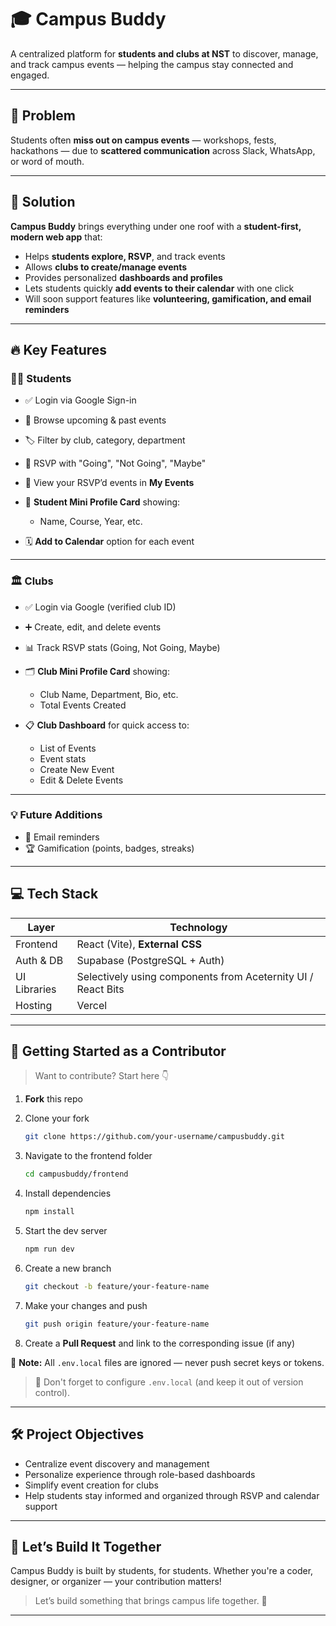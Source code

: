 
# 🎓 Campus Buddy

A centralized platform for **students and clubs at NST** to discover, manage, and track campus events — helping the campus stay connected and engaged.

---

## 📌 Problem

Students often **miss out on campus events** — workshops, fests, hackathons — due to **scattered communication** across Slack, WhatsApp, or word of mouth.

---

## 🚀 Solution

**Campus Buddy** brings everything under one roof with a **student-first, modern web app** that:

* Helps **students explore, RSVP**, and track events
* Allows **clubs to create/manage events**
* Provides personalized **dashboards and profiles**
* Lets students quickly **add events to their calendar** with one click
* Will soon support features like **volunteering, gamification, and email reminders**

---

## 🔥 Key Features

### 👨‍🎓 Students

* ✅ Login via Google Sign-in
* 📅 Browse upcoming & past events
* 🏷️ Filter by club, category, department
* 📩 RSVP with "Going", "Not Going", "Maybe"
* 📂 View your RSVP’d events in **My Events**
* 🪪 **Student Mini Profile Card** showing:

  * Name, Course, Year, etc.
* 🗓️ **Add to Calendar** option for each event

---

### 🏛️ Clubs

* ✅ Login via Google (verified club ID)
* ➕ Create, edit, and delete events
* 📊 Track RSVP stats (Going, Not Going, Maybe)
* 🗂️ **Club Mini Profile Card** showing:

  * Club Name, Department, Bio, etc.
  * Total Events Created
* 📋 **Club Dashboard** for quick access to:

  * List of Events
  * Event stats
  * Create New Event
  * Edit & Delete Events

---

### 💡 Future Additions

* 🔔 Email reminders
* 🏆 Gamification (points, badges, streaks)

---

## 💻 Tech Stack

| Layer        | Technology                                                   |
| ------------ | ------------------------------------------------------------ |
| Frontend     | React (Vite), **External CSS**                               |
| Auth & DB    | Supabase (PostgreSQL + Auth)                                 |
| UI Libraries | Selectively using components from Aceternity UI / React Bits |
| Hosting      | Vercel                                                       |


---


## 🤝 Getting Started as a Contributor

> Want to contribute? Start here 👇

1. **Fork** this repo
2. Clone your fork

   ```bash
   git clone https://github.com/your-username/campusbuddy.git
   ```
3. Navigate to the frontend folder

   ```bash
   cd campusbuddy/frontend
   ```
4. Install dependencies

   ```bash
   npm install
   ```
5. Start the dev server

   ```bash
   npm run dev
   ```
6. Create a new branch

   ```bash
   git checkout -b feature/your-feature-name
   ```
7. Make your changes and push

   ```bash
   git push origin feature/your-feature-name
   ```
8. Create a **Pull Request** and link to the corresponding issue (if any)

📌 **Note:** All `.env.local` files are ignored — never push secret keys or tokens.
> 🔐 Don't forget to configure `.env.local` (and keep it out of version control).


---


## 🛠️ Project Objectives

* Centralize event discovery and management
* Personalize experience through role-based dashboards
* Simplify event creation for clubs
* Help students stay informed and organized through RSVP and calendar support

---

## 💬 Let’s Build It Together

Campus Buddy is built by students, for students. Whether you're a coder, designer, or organizer — your contribution matters!

> Let’s build something that brings campus life together. 🚀

---
